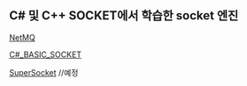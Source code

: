 ## C# 및 C++ SOCKET에서 학습한 socket 엔진


[NetMQ](./C#_NetMQEcho/)


[C#_BASIC_SOCKET](./C#_Socket/)


[SuperSocket]() //예정 